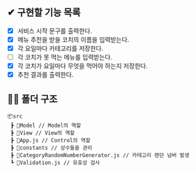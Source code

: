 ## ✔ 구현할 기능 목록

- [x] 서비스 시작 문구를 출력한다.
- [x] 메뉴 추천을 받을 코치의 이름을 입력받는다.
- [x] 각 요일마다 카테고리를 저장한다.
- [ ] 각 코치가 못 먹는 메뉴를 입력받는다.
- [x] 각 코치가 요일마다 무엇을 먹어야 하는지 저장한다.
- [x] 추천 결과를 출력한다.

## 🐱‍🚀 폴더 구조

```
📦src
 ┣ 📂Model // Model의 역할
 ┣ 📂View // View의 역할
 ┣ 📜App.js // Control의 역할
 ┣ 📂constants // 상수들을 관리
 ┣ 📜CategoryRandomNumberGenerator.js // 카테고리 랜던 넘버 발생
 ┗ 📜Validation.js // 유효성 검사
```
